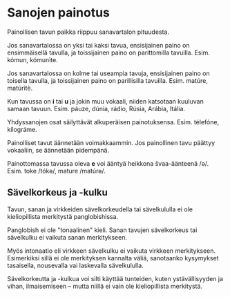 # Sanojen painotus

Painollisen tavun paikka riippuu sanavartalon pituudesta.

Jos sanavartalossa on yksi tai kaksi tavua, ensisijainen paino on ensimmäisellä tavulla, ja toissijainen paino on parittomilla tavuilla.
Esim. kómun, kómunìte.

Jos sanavartalossa on kolme tai useampia tavuja, ensisijainen paino on toisella tavulla, ja toissijainen paino on parillisilla tavuilla.
Esim. matúre, matúritè.

Kun tavussa on **i** tai **u** ja jokin muu vokaali, niiden katsotaan kuuluvan samaan tavuun.
Esim. páuze, dúnia, rádio, Rúsia, Arábia, Itália.

Yhdyssanojen osat säilyttävät alkuperäisen painotuksensa.
Esim. télefóne, kílográme.

Painolliset tavut äännetään voimakkaammin.
Jos painollinen tavu päättyy vokaaliin, se äännetään pidempänä.

Painottomassa tavussa oleva **e** voi ääntyä heikkona švaa-äänteenä /ə/.
Esim. toke /tókə/, mature /matúrə/.


## Sävelkorkeus ja -kulku

Tavun, sanan ja virkkeiden sävelkorkeudella tai sävelkululla ei ole kieliopillista merkitystä panglobishissa.

Panglobish ei ole "tonaalinen" kieli.
Sanan tavujen sävelkorkeus tai sävelkulku ei vaikuta sanan merkitykseen.

Myös intonaatio eli virkkeen sävelkulku ei vaikuta virkkeen merkitykseen.
Esimerkiksi sillä ei ole merkityksen kannalta väliä, sanotaanko kysymykset tasaisella, nousevalla vai laskevalla sävelkululla.

Sävelkorkeutta ja -kulkua voi silti käyttää tunteiden, kuten ystävällisyyden ja vihan, ilmaisemiseen
– mutta niillä ei vain ole kieliopillista merkitystä.

